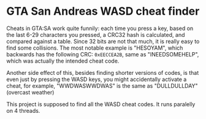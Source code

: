 # GTA San Andreas WASD cheat finder

Cheats in GTA:SA work quite funnily: each time you press a key, based on the last 6-29 characters you pressed, a CRC32
hash is calculated, and compared against a table. Since 32 bits are not that much, it is really easy to find some 
collisions. The most notable example is "HESOYAM", which backwards has the following CRC: `0xEECCEA2B`, same as
 "INEEDSOMEHELP", which was actually the intended cheat code.

Another side effect of this, besides finding shorter versions of codes, is that even just by pressing the WASD keys, you
might accidentally activate a cheat, for example, "WWDWASWWDWAS" is the same as "DULLDULLDAY" (overcast weather)

This project is supposed to find all the WASD cheat codes.
It runs paralelly on 4 threads.